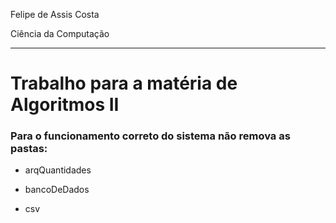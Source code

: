 Felipe de Assis Costa

Ciência da Computação

----------
# Trabalho para a matéria de Algoritmos II 

### Para o funcionamento correto do sistema não remova as pastas:

- arqQuantidades

- bancoDeDados

- csv
